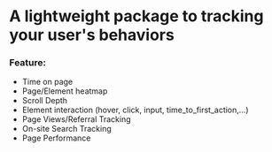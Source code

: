 # A lightweight package to tracking your user's behaviors

### Feature:

- Time on page
- Page/Element heatmap
- Scroll Depth
- Element interaction (hover, click, input, time_to_first_action,...)
- Page Views/Referral Tracking
- On-site Search Tracking
- Page Performance
